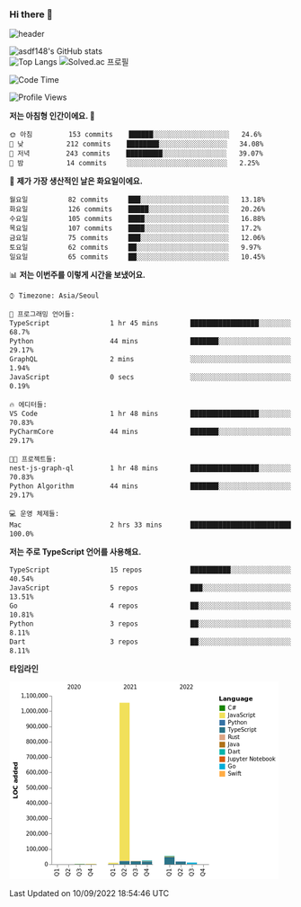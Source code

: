 ### Hi there 👋

![header](https://capsule-render.vercel.app/api?type=shark&color=gradient&height=300&section=header&text=asdf148&fontSize=90)

![asdf148's GitHub stats](https://github-readme-stats.vercel.app/api?username=asdf148&show_icons=true&theme=midnight-purple)<br>
![Top Langs](https://github-readme-stats.vercel.app/api/top-langs/?username=asdf148&layout=compact&theme=midnight-purple&langs_count=10)
![Solved.ac 프로필](http://mazassumnida.wtf/api/v2/generate_badge?boj=eldldk)

<!--
**asdf148/asdf148** is a ✨ _special_ ✨ repository because its `README.md` (this file) appears on your GitHub profile.

Here are some ideas to get you started:

- 🔭 I’m currently working on ...
- 🌱 I’m currently learning ...
- 👯 I’m looking to collaborate on ...
- 🤔 I’m looking for help with ...
- 💬 Ask me about ...
- 📫 How to reach me: ...
- 😄 Pronouns: ...
- ⚡ Fun fact: ...
-->

<!--START_SECTION:waka-->
![Code Time](http://img.shields.io/badge/Code%20Time-115%20hrs%2030%20mins-blue)

![Profile Views](http://img.shields.io/badge/Profile%20Views-0-blue)

**저는 아침형 인간이에요. 🐤** 

```text
🌞 아침         153 commits    ██████░░░░░░░░░░░░░░░░░░░   24.6% 
🌆 낮　         212 commits    ████████░░░░░░░░░░░░░░░░░   34.08% 
🌃 저녁         243 commits    █████████░░░░░░░░░░░░░░░░   39.07% 
🌙 밤　         14 commits     ░░░░░░░░░░░░░░░░░░░░░░░░░   2.25%

```
📅 **제가 가장 생산적인 날은 화요일이에요.** 

```text
월요일          82 commits     ███░░░░░░░░░░░░░░░░░░░░░░   13.18% 
화요일          126 commits    █████░░░░░░░░░░░░░░░░░░░░   20.26% 
수요일          105 commits    ████░░░░░░░░░░░░░░░░░░░░░   16.88% 
목요일          107 commits    ████░░░░░░░░░░░░░░░░░░░░░   17.2% 
금요일          75 commits     ███░░░░░░░░░░░░░░░░░░░░░░   12.06% 
토요일          62 commits     ██░░░░░░░░░░░░░░░░░░░░░░░   9.97% 
일요일          65 commits     ██░░░░░░░░░░░░░░░░░░░░░░░   10.45%

```


📊 **저는 이번주를 이렇게 시간을 보냈어요.** 

```text
⌚︎ Timezone: Asia/Seoul

💬 프로그래밍 언어들: 
TypeScript               1 hr 45 mins        █████████████████░░░░░░░░   68.7% 
Python                   44 mins             ███████░░░░░░░░░░░░░░░░░░   29.17% 
GraphQL                  2 mins              ░░░░░░░░░░░░░░░░░░░░░░░░░   1.94% 
JavaScript               0 secs              ░░░░░░░░░░░░░░░░░░░░░░░░░   0.19%

🔥 에디터들: 
VS Code                  1 hr 48 mins        █████████████████░░░░░░░░   70.83% 
PyCharmCore              44 mins             ███████░░░░░░░░░░░░░░░░░░   29.17%

🐱‍💻 프로젝트들: 
nest-js-graph-ql         1 hr 48 mins        █████████████████░░░░░░░░   70.83% 
Python Algorithm         44 mins             ███████░░░░░░░░░░░░░░░░░░   29.17%

💻 운영 체제들: 
Mac                      2 hrs 33 mins       █████████████████████████   100.0%

```

**저는 주로 TypeScript 언어를 사용해요.** 

```text
TypeScript               15 repos            ██████████░░░░░░░░░░░░░░░   40.54% 
JavaScript               5 repos             ███░░░░░░░░░░░░░░░░░░░░░░   13.51% 
Go                       4 repos             ██░░░░░░░░░░░░░░░░░░░░░░░   10.81% 
Python                   3 repos             ██░░░░░░░░░░░░░░░░░░░░░░░   8.11% 
Dart                     3 repos             ██░░░░░░░░░░░░░░░░░░░░░░░   8.11%

```


**타임라인**

![Chart not found](https://raw.githubusercontent.com/asdf148/asdf148/main/charts/bar_graph.png) 


 Last Updated on 10/09/2022 18:54:46 UTC
<!--END_SECTION:waka-->
